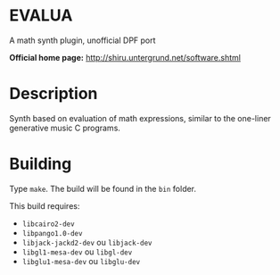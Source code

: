 # EVALUA
A math synth plugin, unofficial DPF port

**Official home page:** http://shiru.untergrund.net/software.shtml

# Description

Synth based on evaluation of math expressions, similar to the one-liner generative music C programs.

# Building

Type `make`. The build will be found in the `bin` folder.

This build requires:

- `libcairo2-dev`
- `libpango1.0-dev`
- `libjack-jackd2-dev` ou `libjack-dev`
- `libgl1-mesa-dev` ou `libgl-dev`
- `libglu1-mesa-dev` ou `libglu-dev`
